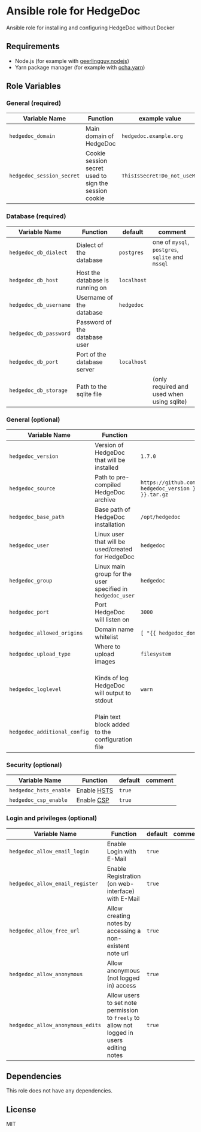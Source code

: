 # Ansible role for HedgeDoc

Ansible role for installing and configuring HedgeDoc without Docker

## Requirements

* Node.js (for example with [geerlingguy.nodejs](https://github.com/geerlingguy/ansible-role-nodejs))
* Yarn package manager (for example with [ocha.yarn](https://github.com/ocha/ansible-role-yarn))

## Role Variables

### General (required)
| Variable Name | Function | example value |
| ------------- | -------- | ------- |
| `hedgedoc_domain` | Main domain of HedgeDoc | `hedgedoc.example.org` |
| `hedgedoc_session_secret` | Cookie session secret used to sign the session cookie | `ThisIsSecret!Do_not_useMe` |

### Database (required)
| Variable Name | Function | default | comment |
| ------------- | -------- | ------- | ------- |
| `hedgedoc_db_dialect` | Dialect of the database | `postgres` | one of `mysql`, `postgres`, `sqlite` and `mssql` |
| `hedgedoc_db_host` | Host the database is running on | `localhost` | |
| `hedgedoc_db_username` | Username of the database | `hedgedoc` | |
| `hedgedoc_db_password` | Password of the database user |  | |
| `hedgedoc_db_port` | Port of the database server | `localhost` | |
| `hedgedoc_db_storage` | Path to the sqlite file | | (only required and used when using sqlite) |

### General (optional)
| Variable Name | Function | default | comment |
| ------------- | -------- | ------- | ------- |
| `hedgedoc_version` | Version of HedgeDoc that will be installed | `1.7.0` | |
| `hedgedoc_source` | Path to pre-compiled HedgeDoc archive | `https://github.com/hedgedoc/hedgedoc/releases/download/{{ hedgedoc_version }}/hedgedoc-{{ hedgedoc_version }}.tar.gz` | |
| `hedgedoc_base_path` | Base path of HedgeDoc installation | `/opt/hedgedoc` | |
| `hedgedoc_user` | Linux user that will be used/created for HedgeDoc | `hedgedoc` | |
| `hedgedoc_group` | Linux main group for the user specified in `hedgedoc_user` | `hedgedoc` | |
| `hedgedoc_port` | Port HedgeDoc will listen on | `3000` | |
| `hedgedoc_allowed_origins` | Domain name whitelist | `[ "{{ hedgedoc_domain }}" ]` | |
| `hedgedoc_upload_type` | Where to upload images | `filesystem` | |
| `hedgedoc_loglevel` | Kinds of log HedgeDoc will output to stdout | `warn` | one of `debug`, `verbose`, `info`, `warn` and `error` |
| `hedgedoc_additional_config` | Plain text block added to the configuration file | | |

### Security (optional)
| Variable Name | Function | default | comment |
| ------------- | -------- | ------- | ------- |
| `hedgedoc_hsts_enable` | Enable [HSTS](https://en.wikipedia.org/wiki/HTTP_Strict_Transport_Security) | `true` | |
| `hedgedoc_csp_enable` | Enable [CSP](https://en.wikipedia.org/wiki/Content_Security_Policy) | `true` | |

### Login and privileges (optional)
| Variable Name | Function | default | comment |
| ------------- | -------- | ------- | ------- |
| `hedgedoc_allow_email_login` | Enable Login with E-Mail | `true` | |
| `hedgedoc_allow_email_register` | Enable Registration (on web-interface) with E-Mail | `true` | |
| `hedgedoc_allow_free_url` | Allow creating notes by accessing a non-existent note url | `true` | |
| `hedgedoc_allow_anonymous` | Allow anonymous (not logged in) access | `true` | |
| `hedgedoc_allow_anonymous_edits` | Allow users to set note permission to `freely` to allow not logged in users editing notes | `true` | |

## Dependencies
This role does not have any dependencies.

## License

MIT
